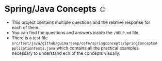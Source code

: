 # Spring/Java Concepts ☺ #

*  This project contains multiple questions and the relative response for each of them.   <br>  
*  You can find the questions and answers inside the `/HELP.md` file. <br>
*  There is a test file `src/test/java/github/guimaraesp/cafe/springconcepts/SpringConceptsApplicationTests.java` which contains all the practical examples 
necessary to understand ech of the concepts visually.  <br>
